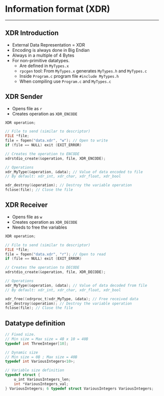 # Information format (XDR)
---
## XDR Introduction
- External Data Representation = XDR
- Encoding is always done in Big Endian
- Always in a multiple of 4 Bytes
- For non-primitive datatypes.
	- Are defined in `MyTypes.x`
	- `rpcgen` tool:  From `MyTypes.x` generates `MyTypes.h`  and `MyTypes.c`
	- Inside `Program.c` program file `#include MyTypes.h`
	- When compiling use `Program.c` and `MyTypes.c`
## XDR Sender
- Opens file as `r`
- Creates operation as `XDR_ENCODE`
```C
XDR operation;

// File to send (similar to descriptor)
FILE *file;
file = fopen("data.xdr", "w"); // Open to write
if (file == NULL) exit (EXIT_ERROR)

// Creates the operation to ENCODE
xdrstdio_create(&operation, file, XDR_ENCODE);

// Operations
xdr_MyType(&operation, &data); // Value of data encoded to file
// By default: xdr_int, xdr_char, xdr_float, xdr_bool

xdr_destroy(&operation); // Destroy the variable operation
fclose(file); // Close the file
```
## XDR Receiver
- Opens file as `w`
- Creates operation as `XDR_DECODE`
- Needs to free the variables
```C
XDR operation;

// File to send (similar to descriptor)
FILE *file;
file = fopen("data.xdr", "r"); // Open to read
if (file == NULL) exit (EXIT_ERROR)

// Creates the operation to DECODE
xdrstdio_create(&operation, file, XDR_DECODE);

// Operations
xdr_MyType(&operation, &data); // Value of data decoded from file
// By default: xdr_int, xdr_char, xdr_float, xdr_bool

xdr_free((xdrproc_t)xdr_MyType, &data); // Free received data
xdr_destroy(&operation); // Destroy the variable operation
fclose(file); // Close the file
```
## Datatype definition
```C
// Fixed size.
// Min size = Max size = 4B x 10 = 40B
typedef int ThreeInteger[10];

// Dynamic size
// Min size = 0B ; Max size = 40B
typedef int VariousIntegers<10>;

// Variable size definition
typedef struct {
	u_int VariousIntegers_len;
	int *VariousIntegers_val;
} VariousIntegers; 6 typedef struct VariousIntegers VariousIntegers;
```